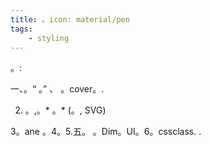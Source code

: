 ```yaml
---
title: 。icon: material/pen
tags:
    - styling
---
```


。:

一、。“ 。” 、 。cover。.

2. 。,。* 。* (。, SVG)

3。ane 。4。5.五。 。Dim。UI。6。cssclass.
.

